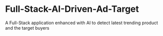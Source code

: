 # Full-Stack-AI-Driven-Ad-Target
A Full-Stack application enhanced with AI to detect latest trending product and the target buyers
